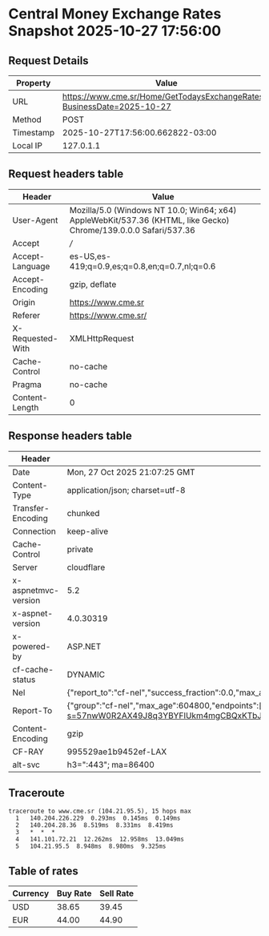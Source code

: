# Central Money Exchange Rates Snapshot 2025-10-27 17:56:00
## Request Details

| Property | Value |
|----------|-------|
| URL | https://www.cme.sr/Home/GetTodaysExchangeRates/?BusinessDate=2025-10-27 |
| Method | POST |
| Timestamp | 2025-10-27T17:56:00.662822-03:00 |
| Local IP | 127.0.1.1 |
    
## Request headers table

| Header | Value |
|--------|-------|
| User-Agent | Mozilla/5.0 (Windows NT 10.0; Win64; x64) AppleWebKit/537.36 (KHTML, like Gecko) Chrome/139.0.0.0 Safari/537.36 |
| Accept | */* |
| Accept-Language | es-US,es-419;q=0.9,es;q=0.8,en;q=0.7,nl;q=0.6 |
| Accept-Encoding | gzip, deflate |
| Origin | https://www.cme.sr |
| Referer | https://www.cme.sr/ |
| X-Requested-With | XMLHttpRequest |
| Cache-Control | no-cache |
| Pragma | no-cache |
| Content-Length | 0 |

    
## Response headers table
| Header | Value |
|--------|-------|
| Date | Mon, 27 Oct 2025 21:07:25 GMT |
| Content-Type | application/json; charset=utf-8 |
| Transfer-Encoding | chunked |
| Connection | keep-alive |
| Cache-Control | private |
| Server | cloudflare |
| x-aspnetmvc-version | 5.2 |
| x-aspnet-version | 4.0.30319 |
| x-powered-by | ASP.NET |
| cf-cache-status | DYNAMIC |
| Nel | {"report_to":"cf-nel","success_fraction":0.0,"max_age":604800} |
| Report-To | {"group":"cf-nel","max_age":604800,"endpoints":[{"url":"https://a.nel.cloudflare.com/report/v4?s=57nwW0R2AX49J8q3YBYFIUkm4mgCBQxKTbJuCAhpyYeSmP0aaJX7AGcxjD7EK06vCq5iDRYsHWkrmgktj6y%2BPmUNAqS3h8%2Fx"}]} |
| Content-Encoding | gzip |
| CF-RAY | 995529ae1b9452ef-LAX |
| alt-svc | h3=":443"; ma=86400 |

## Traceroute 

```
traceroute to www.cme.sr (104.21.95.5), 15 hops max
  1   140.204.226.229  0.293ms  0.145ms  0.149ms 
  2   140.204.28.36  8.519ms  8.331ms  8.419ms 
  3   *  *  * 
  4   141.101.72.21  12.262ms  12.958ms  13.049ms 
  5   104.21.95.5  8.948ms  8.980ms  9.325ms 

```


## Table of rates

| Currency | Buy Rate | Sell Rate |
|----------|----------|-----------|
| USD | 38.65 | 39.45 |
| EUR | 44.00 | 44.90 |
